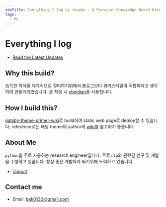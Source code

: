 ```yaml
---
seoTitle: Everything I log by seopbo - A Personal Knowledge Based Wiki
tags:
  - Me
---
```

# Everything I log
- [Read the Latest Updates](https://seopbo.github.io/latest/)

## Why this build?
습득한 지식을 체계적으로 정리하기위해서 블로그보다 위키스타일이 적합하다고 생각하여 만들게되었습니다. 글 작성 시 [obsidian](https://obsidian.md/)을 사용합니다.

## How I build this?
[gatsby-theme-primer-wiki](https://github.com/theowenyoung/gatsby-theme-primer-wiki)로 build하여 static web page로 deploy할 수 있습니다. reference로는 해당 theme의 author의 [wiki](https://wiki.owenyoung.com/)를 참고하기 좋습니다.

## About Me
`python`을 주로 사용하는 research engineer입니다. 주로 `nlp`와 관련된 연구 및 개발을 수행하고 있습니다. 항상 좋은 개발자가 되기위해 노력하고 있습니다.

- [[about]]

## Contact me
- Email: bsk0130@gmail.com

[about]: about.md "About Me and Career"